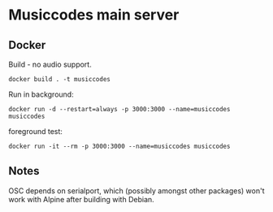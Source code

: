 # Musiccodes main server

## Docker

Build - no audio support.

```
docker build . -t musiccodes
```

Run in background:
```
docker run -d --restart=always -p 3000:3000 --name=musiccodes musiccodes
```

foreground test:
```
docker run -it --rm -p 3000:3000 --name=musiccodes musiccodes
```

## Notes

OSC depends on serialport, which (possibly amongst other packages)
won't work with Alpine after building with Debian.


